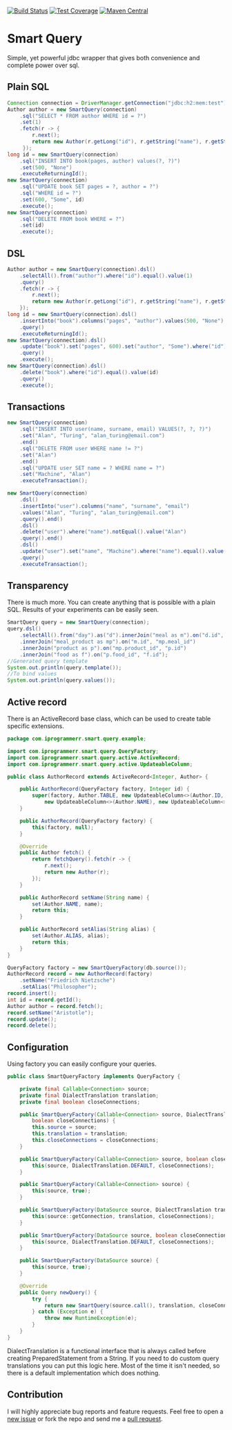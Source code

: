[![Build Status](https://travis-ci.com/Iprogrammerr/Smart-Query.svg?branch=master)](https://travis-ci.com/Iprogrammerr/Smart-Query)
[![Test Coverage](https://img.shields.io/codecov/c/github/iprogrammerr/smart-query/master.svg)](https://codecov.io/gh/Iprogrammerr/Smart-Query/branch/master)
[![Maven Central](https://img.shields.io/maven-central/v/com.iprogrammerr/smart-query.svg?label=Maven%20Central)](https://search.maven.org/search?q=g:%22com.iprogrammerr%22%20AND%20a:%22smart-query%22)
# Smart Query
Simple, yet powerful jdbc wrapper that gives both convenience and complete power over sql.
## Plain SQL
```java
Connection connection = DriverManager.getConnection("jdbc:h2:mem:test");
Author author = new SmartQuery(connection)
    .sql("SELECT * FROM author WHERE id = ?")
    .set(1)
    .fetch(r -> {
        r.next();
        return new Author(r.getLong("id"), r.getString("name"), r.getString("alias"));
     });
long id = new SmartQuery(connection)
    .sql("INSERT INTO book(pages, author) values(?, ?)")
    .set(500, "None")
    .executeReturningId();
new SmartQuery(connection)
    .sql("UPDATE book SET pages = ?, author = ?")
    .sql("WHERE id = ?")
    .set(600, "Some", id)
    .execute();
new SmartQuery(connection)
    .sql("DELETE FROM book WHERE = ?")
    .set(id)
    .execute();
```
## DSL
```java
Author author = new SmartQuery(connection).dsl()
    .selectAll().from("author").where("id").equal().value(1)
    .query()
    .fetch(r -> {
        r.next();
        return new Author(r.getLong("id"), r.getString("name"), r.getString("alias"));
    });
long id = new SmartQuery(connection).dsl()
    .insertInto("book").columns("pages", "author").values(500, "None")
    .query()
    .executeReturningId();
new SmartQuery(connection).dsl()
    .update("book").set("pages", 600).set("author", "Some").where("id").equal().value(id)
    .query()
    .execute();
new SmartQuery(connection).dsl()
    .delete("book").where("id").equal().value(id)
    .query()
    .execute();
```
## Transactions
```java
new SmartQuery(connection)
    .sql("INSERT INTO user(name, surname, email) VALUES(?, ?, ?)")
    .set("Alan", "Turing", "alan_turing@email.com")
    .end()
    .sql("DELETE FROM user WHERE name != ?")
    .set("Alan")
    .end()
    .sql("UPDATE user SET name = ? WHERE name = ?")
    .set("Machine", "Alan")
    .executeTransaction();

new SmartQuery(connection)
    .dsl()
    .insertInto("user").columns("name", "surname", "email")
    .values("Alan", "Turing", "alan_turing@email.com")
    .query().end()
    .dsl()
    .delete("user").where("name").notEqual().value("Alan")
    .query().end()
    .dsl()
    .update("user").set("name", "Machine").where("name").equal().value("Alan")
    .query()
    .executeTransaction();
```
## Transparency
There is much more. You can create anything that is possible with a plain SQL. Results of your experiments can be easily seen.
```java
SmartQuery query = new SmartQuery(connection);
query.dsl()
    .selectAll().from("day").as("d").innerJoin("meal as m").on("d.id", "m.day_id")
    .innerJoin("meal_product as mp").on("m.id", "mp.meal_id")
    .innerJoin("product as p").on("mp.product_id", "p.id")
    .innerJoin("food as f").on("p.food_id", "f.id");
//Generated query template
System.out.println(query.template());
//To bind values
System.out.println(query.values());
```
## Active record
There is an ActiveRecord base class, which can be used to create table specific extensions.
```java
package com.iprogrammerr.smart.query.example;

import com.iprogrammerr.smart.query.QueryFactory;
import com.iprogrammerr.smart.query.active.ActiveRecord;
import com.iprogrammerr.smart.query.active.UpdateableColumn;

public class AuthorRecord extends ActiveRecord<Integer, Author> {

    public AuthorRecord(QueryFactory factory, Integer id) {
        super(factory, Author.TABLE, new UpdateableColumn<>(Author.ID, id), Integer.class, true,
            new UpdateableColumn<>(Author.NAME), new UpdateableColumn<>(Author.ALIAS));
    }

    public AuthorRecord(QueryFactory factory) {
        this(factory, null);
    }

    @Override
    public Author fetch() {
        return fetchQuery().fetch(r -> {
            r.next();
            return new Author(r);
        });
    }

    public AuthorRecord setName(String name) {
        set(Author.NAME, name);
        return this;
    }

    public AuthorRecord setAlias(String alias) {
        set(Author.ALIAS, alias);
        return this;
    }
}

QueryFactory factory = new SmartQueryFactory(db.source());
AuthorRecord record = new AuthorRecord(factory)
    .setName("Friedrich Nietzsche")
    .setAlias("Philosopher");
record.insert();
int id = record.getId();
Author author = record.fetch();
record.setName("Aristotle");
record.update();
record.delete();
```
## Configuration
Using factory you can easily configure your queries.
```java
public class SmartQueryFactory implements QueryFactory {

    private final Callable<Connection> source;
    private final DialectTranslation translation;
    private final boolean closeConnections;

    public SmartQueryFactory(Callable<Connection> source, DialectTranslation translation, 
        boolean closeConnections) {
        this.source = source;
        this.translation = translation;
        this.closeConnections = closeConnections;
    }

    public SmartQueryFactory(Callable<Connection> source, boolean closeConnections) {
        this(source, DialectTranslation.DEFAULT, closeConnections);
    }

    public SmartQueryFactory(Callable<Connection> source) {
        this(source, true);
    }

    public SmartQueryFactory(DataSource source, DialectTranslation translation, boolean closeConnections) {
        this(source::getConnection, translation, closeConnections);
    }

    public SmartQueryFactory(DataSource source, boolean closeConnections) {
        this(source, DialectTranslation.DEFAULT, closeConnections);
    }

    public SmartQueryFactory(DataSource source) {
        this(source, true);
    }

    @Override
    public Query newQuery() {
        try {
            return new SmartQuery(source.call(), translation, closeConnections);
        } catch (Exception e) {
            throw new RuntimeException(e);
        }
    }
}
```
DialectTranslation is a functional interface that is always called before creating PreparedStatement from a String. If you need to do custom query translations you can put this logic here. Most of the time it isn't needed, so there is a default implementation which does nothing.
## Contribution
I will highly appreciate bug reports and feature requests. Feel free to open a [new issue](https://github.com/Iprogrammerr/Smart-Query/issues/) or fork the repo and send me a [pull request](https://github.com/Iprogrammerr/Smart-Query/pulls).